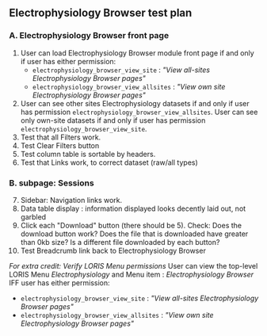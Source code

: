 ## Electrophysiology Browser test plan
	
### A. Electrophysiology Browser front page
1. User can load Electrophysiology Browser module front page if and only if user has either permission:
   * `electrophysiology_browser_view_site` : _"View all-sites Electrophysiology Browser pages"_
   * `electrophysiology_browser_view_allsites` : _"View own site Electrophysiology Browser pages"_
2. User can see other sites Electrophysiology datasets if and only if user has permission `electrophysiology_browser_view_allsites`. User can see only own-site datasets if and only if user has permission `electrophysiology_browser_view_site`. 
3. Test that all Filters work.  
4. Test Clear Filters button
5. Test column table is sortable by headers.
6. Test that Links work, to correct dataset (raw/all types)

### B. subpage: Sessions 

7. Sidebar:  Navigation links work. 
8. Data table display : information displayed looks decently laid out, not garbled 
9. Click each "Download" button (there should be 5). Check: Does the download button work?  Does the file that is downloaded have greater than 0kb size? Is a different file downloaded by each button? 
10. Test Breadcrumb link back to Electrophysiology Browser

_For extra credit: Verify LORIS Menu permissions_ 
User can view the top-level LORIS Menu _Electrophysiology_ and Menu item : _Electrophysiology Browser_ IFF user has either permission:
   * `electrophysiology_browser_view_site` : _"View all-sites Electrophysiology Browser pages"_
   * `electrophysiology_browser_view_allsites` : _"View own site Electrophysiology Browser pages"_
